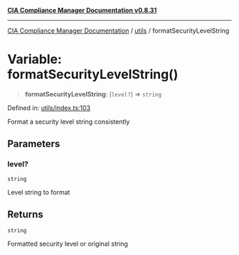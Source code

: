 [**CIA Compliance Manager Documentation v0.8.31**](../../README.md)

***

[CIA Compliance Manager Documentation](../../modules.md) / [utils](../README.md) / formatSecurityLevelString

# Variable: formatSecurityLevelString()

> **formatSecurityLevelString**: (`level?`) => `string`

Defined in: [utils/index.ts:103](https://github.com/Hack23/cia-compliance-manager/blob/85c025371255f412469ec0119911b7cb143a6212/src/utils/index.ts#L103)

Format a security level string consistently

## Parameters

### level?

`string`

Level string to format

## Returns

`string`

Formatted security level or original string
